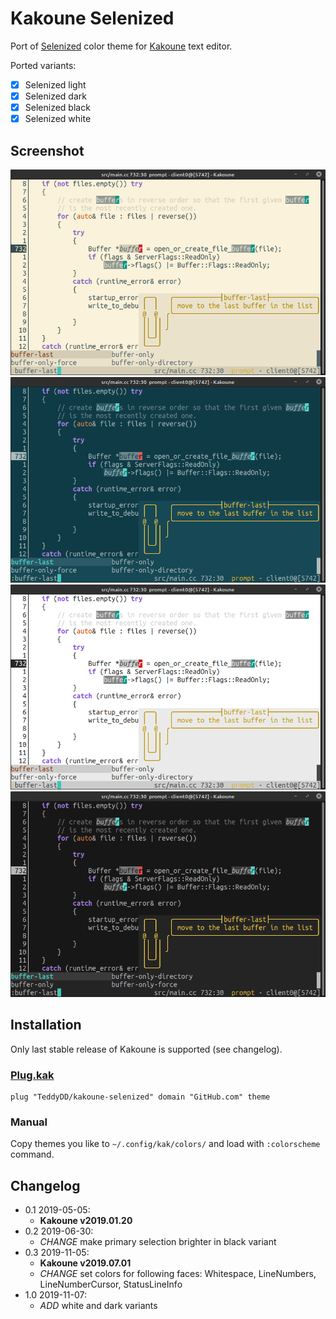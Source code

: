 # Kakoune Selenized

Port of [Selenized] color theme for [Kakoune] text editor.

Ported variants:

- [x] Selenized light
- [x] Selenized dark
- [x] Selenized black
- [x] Selenized white

## Screenshot

![light theme](./screenshots/light.png)
![dark theme](./screenshots/dark.png)
![white theme](./screenshots/white.png)
![black theme](./screenshots/black.png)

## Installation

Only last stable release of Kakoune is supported (see changelog).

### [Plug.kak]

```kak
plug "TeddyDD/kakoune-selenized" domain "GitHub.com" theme
```

### Manual

Copy themes you like to `~/.config/kak/colors/` and load with `:colorscheme`
command.

## Changelog

- 0.1 2019-05-05:
    - **Kakoune v2019.01.20**
- 0.2 2019-06-30:
    - _CHANGE_ make primary selection brighter in black variant
- 0.3 2019-11-05:
    - **Kakoune v2019.07.01**
    - _CHANGE_ set colors for following faces: Whitespace, LineNumbers,
      LineNumberCursor, StatusLineInfo
- 1.0 2019-11-07:
    - _ADD_ white and dark variants

[Selenized]: https://github.com/jan-warchol/selenized
[Kakoune]: http://kakoune.org/
[Plug.kak]: https://github.com/andreyorst/plug.kak
